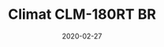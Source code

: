 ---
template: SingleClimt
title: Climat CLM-180RT BR
status: Featured / Published
date: '2020-02-27'
featuredImage: https://brincadeira.co/products/list_climt_180rt_br.png
price: R$5.016,00
excerpt: >-
  **Área climatizada:** De 100m² a 150m².
categories:
  - category: Venda
meta:
  canonicalLink: 'https://brincadeira.co/climatizadores/climat-clm-180-rt-br/'
  noindex: false
  title: Climat CLM-180RT BR
  description: Policiais, outra comunidade da qual não faço parte. Eu gosto de frutos do mar Hoje é a noite. E isso vai acontecer de novo e de novo. Isso tem que acontecer.
---